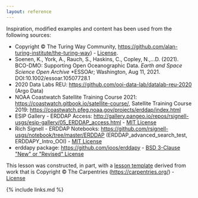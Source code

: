 ```yaml
---
layout: reference
---
```


Inspiration, modified examples and content has been used from the following sources: 

* Copyright © The Turing Way Community, https://github.com/alan-turing-institute/the-turing-way) - [License](https://creativecommons.org/licenses/by/4.0/).
* Soenen, K., York, A., Rauch, S., Haskins, C., Copley, N.,...D. (2021). BCO-DMO: Supporting Open Oceanographic Data. *Earth and Space Science Open Archive* *ESSOAr; Washington, Aug 11, 2021. DOI:10.1002/essoar.10507728.1
* 2020 Data Labs REU: https://github.com/ooi-data-lab/datalab-reu-2020 (Argo Data)
* NOAA Coastwatch Satellite Training Course 2021: https://coastwatch.gitbook.io/satellite-course/, Satellite Training Course 2019: https://coastwatch.pfeg.noaa.gov/projects/erddap/index.html
* ESIP Gallery -  ERDDAP Access: http://gallery.pangeo.io/repos/rsignell-usgs/esip-gallery/05_ERDDAP_access.html - [MIT License](https://github.com/rsignell-usgs/esip-gallery/blob/master/LICENSE)
* Rich Signell - ERDDAP Notebooks: https://github.com/rsignell-usgs/notebook/tree/master/ERDDAP (ERDDAP_advanced_search_test, ERDDAPY_Intro_OOI) - [MIT License](https://github.com/rsignell-usgs/esip-gallery/blob/master/LICENSE)
* erddapy package: https://github.com/ioos/erddapy - [BSD 3-Clause "New" or "Revised" License](https://github.com/ioos/erddapy/blob/main/LICENSE.txt)

This lesson was constructed, in part, with a [lesson template](https://github.com/carpentries/styles) derived from work that is Copyright © The Carpentries (https://carpentries.org/) -  [License](https://github.com/carpentries/styles/blob/gh-pages/LICENSE.md)

{% include links.md %}

